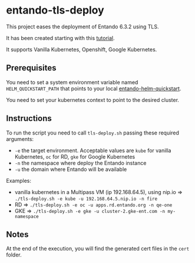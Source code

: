 # entando-tls-deploy

This project eases the deployment of Entando 6.3.2 using TLS.

It has been created starting with this [tutorial](https://github.com/entando-k8s/entando-helm-quickstart/tree/v6.3.2).

It supports Vanilla Kubernetes, Openshift, Google Kubernetes.

## Prerequisites

You need to set a system environment variable named `HELM_QUICKSTART_PATH` that points to your local [entando-helm-quickstart](https://github.com/entando-k8s/entando-helm-quickstart/).

You need to set your kubernetes context to point to the desired cluster.

## Instructions

To run the script you need to call `tls-deploy.sh` passing these required arguments:

- `-e` the target environment. Acceptable values are `kube` for vanilla Kubernetes, `oc` for RD, `gke` for Google Kubernetes
- `-n` the namespace where deploy the Entando instance
- `-u` the domain where Entando will be available

Examples:

- vanilla kubernetes in a Multipass VM (ip 192.168.64.5), using nip.io => `./tls-deploy.sh -e kube -u 192.168.64.5.nip.io -n fire`
- RD => `./tls-deploy.sh -e oc -u apps.rd.entando.org -n qe-one`
- GKE => `./tls-deploy.sh -e gke -u cluster-2.gke-ent.com -n my-namespace`

## Notes

At the end of the execution, you will find the generated cert files in the `cert` folder.
